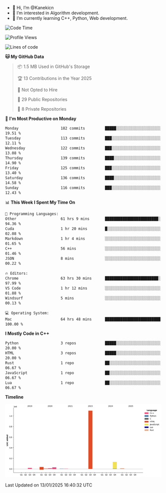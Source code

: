 - 👋 Hi, I’m @Kanekicn
- 👀 I’m interested in Algorithm development.
- 🌱 I’m currently learning C++, Python, Web development.

<!---
cotecsz/cotecsz is a ✨ special ✨ repository because its `README.md` (this file) appears on your GitHub profile.
You can click the Preview link to take a look at your changes.
--->

<!--START_SECTION:waka-->
![Code Time](http://img.shields.io/badge/Code%20Time-2%2C489%20hrs%2036%20mins-blue)

![Profile Views](http://img.shields.io/badge/Profile%20Views-0-blue)

![Lines of code](https://img.shields.io/badge/From%20Hello%20World%20I%27ve%20Written-1.3%20million%20lines%20of%20code-blue)

**🐱 My GitHub Data** 

> 📦 1.5 MB Used in GitHub's Storage 
 > 
> 🏆 13 Contributions in the Year 2025
 > 
> 🚫 Not Opted to Hire
 > 
> 📜 29 Public Repositories 
 > 
> 🔑 8 Private Repositories 
 > 
📅 **I'm Most Productive on Monday** 

```text
Monday                   182 commits         █████░░░░░░░░░░░░░░░░░░░░   19.51 % 
Tuesday                  113 commits         ███░░░░░░░░░░░░░░░░░░░░░░   12.11 % 
Wednesday                122 commits         ███░░░░░░░░░░░░░░░░░░░░░░   13.08 % 
Thursday                 139 commits         ████░░░░░░░░░░░░░░░░░░░░░   14.90 % 
Friday                   125 commits         ███░░░░░░░░░░░░░░░░░░░░░░   13.40 % 
Saturday                 136 commits         ████░░░░░░░░░░░░░░░░░░░░░   14.58 % 
Sunday                   116 commits         ███░░░░░░░░░░░░░░░░░░░░░░   12.43 % 
```


📊 **This Week I Spent My Time On** 

```text
💬 Programming Languages: 
Other                    61 hrs 9 mins       ████████████████████████░   94.36 % 
Cuda                     1 hr 20 mins        █░░░░░░░░░░░░░░░░░░░░░░░░   02.08 % 
Markdown                 1 hr 4 mins         ░░░░░░░░░░░░░░░░░░░░░░░░░   01.65 % 
C++                      56 mins             ░░░░░░░░░░░░░░░░░░░░░░░░░   01.46 % 
JSON                     8 mins              ░░░░░░░░░░░░░░░░░░░░░░░░░   00.22 % 

🔥 Editors: 
Chrome                   63 hrs 30 mins      ████████████████████████░   97.99 % 
VS Code                  1 hr 12 mins        ░░░░░░░░░░░░░░░░░░░░░░░░░   01.88 % 
Windsurf                 5 mins              ░░░░░░░░░░░░░░░░░░░░░░░░░   00.13 % 

💻 Operating System: 
Mac                      64 hrs 48 mins      █████████████████████████   100.00 % 
```

**I Mostly Code in C++** 

```text
Python                   3 repos             █████░░░░░░░░░░░░░░░░░░░░   20.00 % 
HTML                     3 repos             █████░░░░░░░░░░░░░░░░░░░░   20.00 % 
Rust                     1 repo              ██░░░░░░░░░░░░░░░░░░░░░░░   06.67 % 
JavaScript               1 repo              ██░░░░░░░░░░░░░░░░░░░░░░░   06.67 % 
Lua                      1 repo              ██░░░░░░░░░░░░░░░░░░░░░░░   06.67 % 
```



**Timeline**

![Lines of Code chart](https://raw.githubusercontent.com/Kanekicn/Kanekicn/master/assets/bar_graph.png)


 Last Updated on 13/01/2025 16:40:32 UTC
<!--END_SECTION:waka-->
